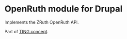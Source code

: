 OpenRuth module for Drupal
==========================

Implements the ZRuth OpenRuth API.

Part of [TING.concept](http://ting.dk/).

